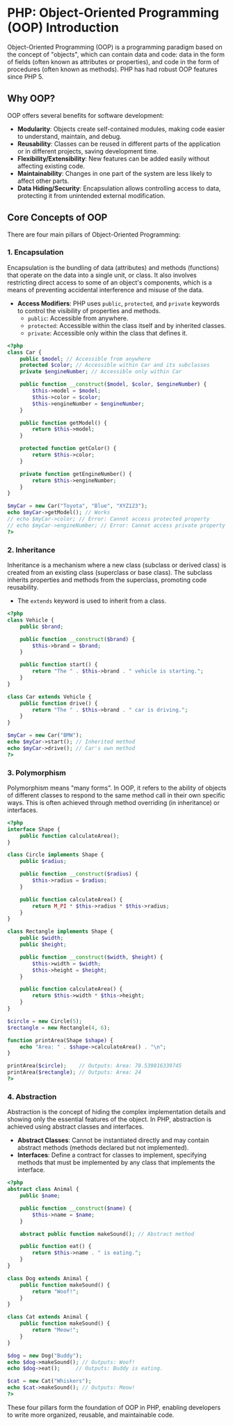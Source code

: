 # PHP: Object-Oriented Programming (OOP) Introduction

Object-Oriented Programming (OOP) is a programming paradigm based on the concept of "objects", which can contain data and code: data in the form of fields (often known as attributes or properties), and code in the form of procedures (often known as methods). PHP has had robust OOP features since PHP 5.

## Why OOP?

OOP offers several benefits for software development:

*   **Modularity**: Objects create self-contained modules, making code easier to understand, maintain, and debug.
*   **Reusability**: Classes can be reused in different parts of the application or in different projects, saving development time.
*   **Flexibility/Extensibility**: New features can be added easily without affecting existing code.
*   **Maintainability**: Changes in one part of the system are less likely to affect other parts.
*   **Data Hiding/Security**: Encapsulation allows controlling access to data, protecting it from unintended external modification.

## Core Concepts of OOP

There are four main pillars of Object-Oriented Programming:

### 1. Encapsulation

Encapsulation is the bundling of data (attributes) and methods (functions) that operate on the data into a single unit, or class. It also involves restricting direct access to some of an object's components, which is a means of preventing accidental interference and misuse of the data.

*   **Access Modifiers**: PHP uses `public`, `protected`, and `private` keywords to control the visibility of properties and methods.
    *   `public`: Accessible from anywhere.
    *   `protected`: Accessible within the class itself and by inherited classes.
    *   `private`: Accessible only within the class that defines it.

```php
<?php
class Car {
    public $model; // Accessible from anywhere
    protected $color; // Accessible within Car and its subclasses
    private $engineNumber; // Accessible only within Car

    public function __construct($model, $color, $engineNumber) {
        $this->model = $model;
        $this->color = $color;
        $this->engineNumber = $engineNumber;
    }

    public function getModel() {
        return $this->model;
    }

    protected function getColor() {
        return $this->color;
    }

    private function getEngineNumber() {
        return $this->engineNumber;
    }
}

$myCar = new Car("Toyota", "Blue", "XYZ123");
echo $myCar->getModel(); // Works
// echo $myCar->color; // Error: Cannot access protected property
// echo $myCar->engineNumber; // Error: Cannot access private property
?>
```

### 2. Inheritance

Inheritance is a mechanism where a new class (subclass or derived class) is created from an existing class (superclass or base class). The subclass inherits properties and methods from the superclass, promoting code reusability.

*   The `extends` keyword is used to inherit from a class.

```php
<?php
class Vehicle {
    public $brand;

    public function __construct($brand) {
        $this->brand = $brand;
    }

    public function start() {
        return "The " . $this->brand . " vehicle is starting.";
    }
}

class Car extends Vehicle {
    public function drive() {
        return "The " . $this->brand . " car is driving.";
    }
}

$myCar = new Car("BMW");
echo $myCar->start(); // Inherited method
echo $myCar->drive(); // Car's own method
?>
```

### 3. Polymorphism

Polymorphism means "many forms". In OOP, it refers to the ability of objects of different classes to respond to the same method call in their own specific ways. This is often achieved through method overriding (in inheritance) or interfaces.

```php
<?php
interface Shape {
    public function calculateArea();
}

class Circle implements Shape {
    public $radius;

    public function __construct($radius) {
        $this->radius = $radius;
    }

    public function calculateArea() {
        return M_PI * $this->radius * $this->radius;
    }
}

class Rectangle implements Shape {
    public $width;
    public $height;

    public function __construct($width, $height) {
        $this->width = $width;
        $this->height = $height;
    }

    public function calculateArea() {
        return $this->width * $this->height;
    }
}

$circle = new Circle(5);
$rectangle = new Rectangle(4, 6);

function printArea(Shape $shape) {
    echo "Area: " . $shape->calculateArea() . "\n";
}

printArea($circle);    // Outputs: Area: 78.539816339745
printArea($rectangle); // Outputs: Area: 24
?>
```

### 4. Abstraction

Abstraction is the concept of hiding the complex implementation details and showing only the essential features of the object. In PHP, abstraction is achieved using abstract classes and interfaces.

*   **Abstract Classes**: Cannot be instantiated directly and may contain abstract methods (methods declared but not implemented).
*   **Interfaces**: Define a contract for classes to implement, specifying methods that must be implemented by any class that implements the interface.

```php
<?php
abstract class Animal {
    public $name;

    public function __construct($name) {
        $this->name = $name;
    }

    abstract public function makeSound(); // Abstract method

    public function eat() {
        return $this->name . " is eating.";
    }
}

class Dog extends Animal {
    public function makeSound() {
        return "Woof!";
    }
}

class Cat extends Animal {
    public function makeSound() {
        return "Meow!";
    }
}

$dog = new Dog("Buddy");
echo $dog->makeSound(); // Outputs: Woof!
echo $dog->eat();     // Outputs: Buddy is eating.

$cat = new Cat("Whiskers");
echo $cat->makeSound(); // Outputs: Meow!
?>
```

These four pillars form the foundation of OOP in PHP, enabling developers to write more organized, reusable, and maintainable code.
